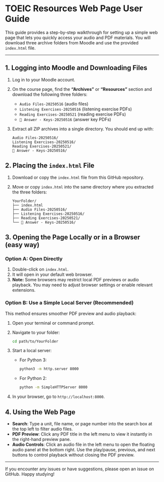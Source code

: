 # TOEIC Resources Web Page User Guide

This guide provides a step-by-step walkthrough for setting up a simple web page that lets you quickly access your audio and PDF materials. You will download three archive folders from Moodle and use the provided `index.html` file.

---

## 1. Logging into Moodle and Downloading Files

1. Log in to your Moodle account.
2. On the course page, find the **“Archives”** or **“Resources”** section and download the following three folders:

   * `Audio Files-20250516` (audio files)
   * `Listening Exercises-20250516` (listening exercise PDFs)
   * `Reading Exercises-20250521` (reading exercise PDFs)
   * `🔑 Answer - Keys-20250516` (answer key PDFs)
3. Extract all ZIP archives into a single directory. You should end up with:

   ```
   Audio Files-20250516/
   Listening Exercises-20250516/
   Reading Exercises-20250521/
   🔑 Answer - Keys-20250516/
   ```

## 2. Placing the `index.html` File

1. Download or copy the `index.html` file from this GitHub repository.
2. Move or copy `index.html` into the same directory where you extracted the three folders:

   ```
   YourFolder/
   ├── index.html
   ├── Audio Files-20250516/
   ├── Listening Exercises-20250516/
   ├── Reading Exercises-20250521/
   └── 🔑 Answer - Keys-20250516/
   ```

## 3. Opening the Page Locally or in a Browser (easy way)

### Option A: Open Directly

1. Double-click on `index.html`.
2. It will open in your default web browser.
3. **Note:** Some browsers may restrict local PDF previews or audio playback. You may need to adjust browser settings or enable relevant extensions.

### Option B: Use a Simple Local Server (Recommended)

This method ensures smoother PDF preview and audio playback:

1. Open your terminal or command prompt.
2. Navigate to your folder:

   ```bash
   cd path/to/YourFolder
   ```
3. Start a local server:

   * For Python 3:

     ```bash
     python3 -m http.server 8000
     ```
   * For Python 2:

     ```bash
     python -m SimpleHTTPServer 8000
     ```
4. In your browser, go to `http://localhost:8000`.

## 4. Using the Web Page

* **Search**: Type a unit, file name, or page number into the search box at the top left to filter audio files.
* **PDF Preview**: Click any PDF title in the left menu to view it instantly in the right-hand preview pane.
* **Audio Controls**: Click an audio file in the left menu to open the floating audio panel at the bottom right. Use the play/pause, previous, and next buttons to control playback without closing the PDF preview.

---

If you encounter any issues or have suggestions, please open an issue on GitHub. Happy studying!
